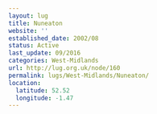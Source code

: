 ```yaml
---
layout: lug
title: Nuneaton
website: ''
established_date: 2002/08
status: Active
last_update: 09/2016
categories: West-Midlands
url: http://lug.org.uk/node/160
permalink: lugs/West-Midlands/Nuneaton/
location:
  latitude: 52.52
  longitude: -1.47
---
```

